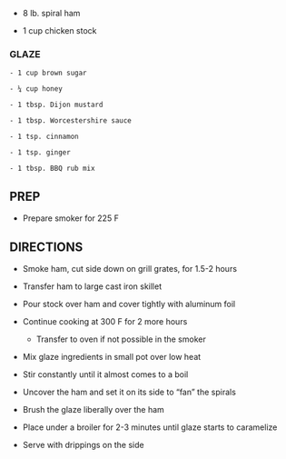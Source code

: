 - 8 lb. spiral ham

- 1 cup chicken stock

### GLAZE

    - 1 cup brown sugar

    - ¼ cup honey

    - 1 tbsp. Dijon mustard

    - 1 tbsp. Worcestershire sauce

    - 1 tsp. cinnamon

    - 1 tsp. ginger

    - 1 tbsp. BBQ rub mix

## PREP

- Prepare smoker for 225 F

## DIRECTIONS

- Smoke ham, cut side down on grill grates, for 1.5-2 hours

- Transfer ham to large cast iron skillet

- Pour stock over ham and cover tightly with aluminum foil

- Continue cooking at 300 F for 2 more hours

    - Transfer to oven if not possible in the smoker

- Mix glaze ingredients in small pot over low heat

- Stir constantly until it almost comes to a boil

- Uncover the ham and set it on its side to “fan” the spirals

- Brush the glaze liberally over the ham

- Place under a broiler for 2-3 minutes until glaze starts to
    caramelize

- Serve with drippings on the side
